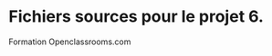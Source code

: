 # Fichiers sources pour le projet 6.
<p>Formation Openclassrooms.com</p>
<https://openclassrooms.com/courses/4808886?status=draft>
 
